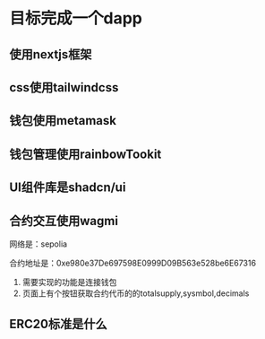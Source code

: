 # 目标完成一个dapp

## 使用nextjs框架

## css使用tailwindcss

## 钱包使用metamask

## 钱包管理使用rainbowTookit

## UI组件库是shadcn/ui

## 合约交互使用wagmi

网络是：sepolia


合约地址是：0xe980e37De697598E0999D09B563e528be6E67316
1. 需要实现的功能是连接钱包
2. 页面上有个按钮获取合约代币的的totalsupply,sysmbol,decimals

## ERC20标准是什么

